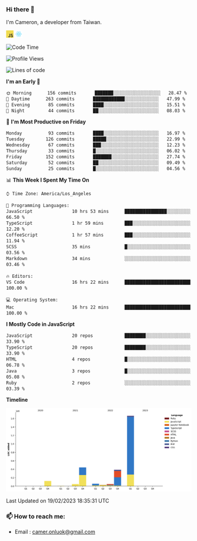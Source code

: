 ### Hi there 👋

I'm Cameron, a developer from Taiwan.


<code><img height="20" src="https://raw.githubusercontent.com/github/explore/80688e429a7d4ef2fca1e82350fe8e3517d3494d/topics/javascript/javascript.png"></code>
<code><img height="20" src="https://raw.githubusercontent.com/github/explore/80688e429a7d4ef2fca1e82350fe8e3517d3494d/topics/react/react.png"></code>



<!--START_SECTION:waka-->
![Code Time](http://img.shields.io/badge/Code%20Time-758%20hrs%2034%20mins-blue)

![Profile Views](http://img.shields.io/badge/Profile%20Views-1-blue)

![Lines of code](https://img.shields.io/badge/From%20Hello%20World%20I%27ve%20Written-3%20Million%20lines%20of%20code-blue)

**I'm an Early 🐤** 

```text
🌞 Morning      156 commits       ███████░░░░░░░░░░░░░░░░░░   28.47 % 
🌆 Daytime      263 commits       ████████████░░░░░░░░░░░░░   47.99 % 
🌃 Evening       85 commits       ████░░░░░░░░░░░░░░░░░░░░░   15.51 % 
🌙 Night         44 commits       ██░░░░░░░░░░░░░░░░░░░░░░░   08.03 % 

```
📅 **I'm Most Productive on Friday** 

```text
Monday          93 commits       ████░░░░░░░░░░░░░░░░░░░░░   16.97 % 
Tuesday        126 commits       █████░░░░░░░░░░░░░░░░░░░░   22.99 % 
Wednesday       67 commits       ███░░░░░░░░░░░░░░░░░░░░░░   12.23 % 
Thursday        33 commits       █░░░░░░░░░░░░░░░░░░░░░░░░   06.02 % 
Friday         152 commits       ███████░░░░░░░░░░░░░░░░░░   27.74 % 
Saturday        52 commits       ██░░░░░░░░░░░░░░░░░░░░░░░   09.49 % 
Sunday          25 commits       █░░░░░░░░░░░░░░░░░░░░░░░░   04.56 % 

```


📊 **This Week I Spent My Time On** 

```text
⌚︎ Time Zone: America/Los_Angeles

💬 Programming Languages: 
JavaScript               10 hrs 53 mins      ████████████████░░░░░░░░░   66.50 % 
TypeScript               1 hr 59 mins        ███░░░░░░░░░░░░░░░░░░░░░░   12.20 % 
CoffeeScript             1 hr 57 mins        ███░░░░░░░░░░░░░░░░░░░░░░   11.94 % 
SCSS                     35 mins             █░░░░░░░░░░░░░░░░░░░░░░░░   03.56 % 
Markdown                 34 mins             ░░░░░░░░░░░░░░░░░░░░░░░░░   03.46 % 

🔥 Editors: 
VS Code                  16 hrs 22 mins      █████████████████████████   100.00 % 

💻 Operating System: 
Mac                      16 hrs 22 mins      █████████████████████████   100.00 % 

```

**I Mostly Code in JavaScript** 

```text
JavaScript               20 repos            ████████░░░░░░░░░░░░░░░░░   33.90 % 
TypeScript               20 repos            ████████░░░░░░░░░░░░░░░░░   33.90 % 
HTML                     4 repos             █░░░░░░░░░░░░░░░░░░░░░░░░   06.78 % 
Java                     3 repos             █░░░░░░░░░░░░░░░░░░░░░░░░   05.08 % 
Ruby                     2 repos             ░░░░░░░░░░░░░░░░░░░░░░░░░   03.39 % 

```


**Timeline**

![Chart not found](https://raw.githubusercontent.com/camer0nluo/camer0nluo/main/charts/bar_graph.png) 


 Last Updated on 19/02/2023 18:35:31 UTC
<!--END_SECTION:waka-->

### 📫 How to reach me:
- Email : camer.onluok@gmail.com
